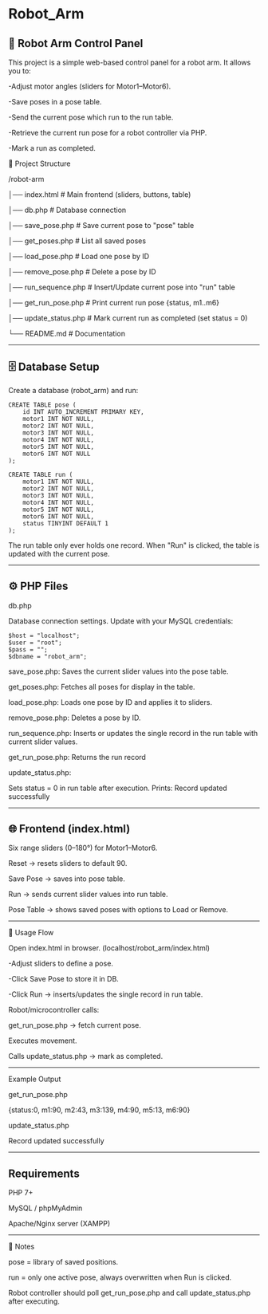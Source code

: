 # Robot_Arm

🤖 Robot Arm Control Panel
----
This project is a simple web-based control panel for a robot arm.
It allows you to:

-Adjust motor angles (sliders for Motor1–Motor6).

-Save poses in a pose table.

-Send the current pose which run to the run table.

-Retrieve the current run pose for a robot controller via PHP.

-Mark a run as completed.

📂 Project Structure

/robot-arm

│── index.html          # Main frontend (sliders, buttons, table)

│── db.php              # Database connection

│── save_pose.php       # Save current pose to "pose" table

│── get_poses.php       # List all saved poses

│── load_pose.php       # Load one pose by ID

│── remove_pose.php     # Delete a pose by ID

│── run_sequence.php    # Insert/Update current pose into "run" table

│── get_run_pose.php    # Print current run pose {status, m1..m6}

│── update_status.php   # Mark current run as completed (set status = 0)

└── README.md           # Documentation

----
🗄 Database Setup
--
Create a database (robot_arm) and run:


    CREATE TABLE pose (
        id INT AUTO_INCREMENT PRIMARY KEY,
        motor1 INT NOT NULL,
        motor2 INT NOT NULL,
        motor3 INT NOT NULL,  
        motor4 INT NOT NULL,    
        motor5 INT NOT NULL,    
        motor6 INT NOT NULL    
    );

    CREATE TABLE run (
        motor1 INT NOT NULL,
        motor2 INT NOT NULL,
        motor3 INT NOT NULL, 
        motor4 INT NOT NULL,
        motor5 INT NOT NULL,
        motor6 INT NOT NULL,
        status TINYINT DEFAULT 1
    );


 The run table only ever holds one record.
When "Run" is clicked, the table is updated with the current pose.

----
⚙️ PHP Files
--
db.php

Database connection settings. Update with your MySQL credentials:

    $host = "localhost";
    $user = "root";
    $pass = "";
    $dbname = "robot_arm";

 save_pose.php:
  Saves the current slider values into the pose table.

get_poses.php:
Fetches all poses for display in the table.

load_pose.php:
Loads one pose by ID and applies it to sliders.

remove_pose.php:
Deletes a pose by ID.

run_sequence.php:
Inserts or updates the single record in the run table with current slider values.

get_run_pose.php:
Returns the run record 


update_status.php:

Sets status = 0 in run table after execution.
Prints:
Record updated successfully

----
🌐 Frontend (index.html)
--
Six range sliders (0–180°) for Motor1–Motor6.

Reset → resets sliders to default 90.

Save Pose → saves into pose table.

Run → sends current slider values into run table.

Pose Table → shows saved poses with options to Load or Remove.

----
🚀 Usage Flow

Open index.html in browser. (localhost/robot_arm/index.html)

-Adjust sliders to define a pose.

-Click Save Pose to store it in DB.

-Click Run → inserts/updates the single record in run table.

Robot/microcontroller calls:

get_run_pose.php → fetch current pose.

Executes movement.

Calls update_status.php → mark as completed.

----
 Example Output

get_run_pose.php

{status:0, m1:90, m2:43, m3:139, m4:90, m5:13, m6:90}


update_status.php

Record updated successfully

----
 Requirements
--
PHP 7+

MySQL / phpMyAdmin

Apache/Nginx server (XAMPP)

----
📌 Notes

pose = library of saved positions.

run = only one active pose, always overwritten when Run is clicked.

Robot controller should poll get_run_pose.php and call update_status.php after executing.
